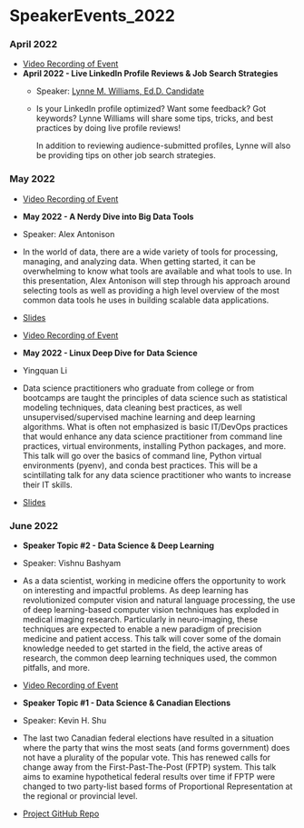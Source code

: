 # SpeakerEvents_2022

### April 2022
   * [Video Recording of Event](https://youtu.be/dSslgMZEhas)
   * **April 2022 - Live LinkedIn Profile Reviews & Job Search Strategies**
      * Speaker: [Lynne M. Williams, Ed.D. Candidate](https://www.linkedin.com/in/lynnewilliams)
      * Is your LinkedIn profile optimized? Want some feedback? Got keywords? Lynne Williams will share some tips, tricks, and best practices by doing live profile reviews!

        In addition to reviewing audience-submitted profiles, Lynne will also be providing tips on other job search strategies.

### May 2022
  * [Video Recording of Event](https://www.youtube.com/watch?v=UixN0WmRaEg)
  * **May 2022 - A Nerdy Dive into Big Data Tools**
  * Speaker: Alex Antonison
  * In the world of data, there are a wide variety of tools for processing, managing, and analyzing data. When getting started, it can be overwhelming to know what tools are available and what tools to use. In this presentation, Alex Antonison will step through his approach around selecting tools as well as providing a high level overview of the most common data tools he uses in building scalable data applications.
  * [Slides](https://docs.google.com/presentation/d/1VFzRmNI7essY6A5vRldiTcZQ-oDXorBB6kfVsEXUWQE/edit)

  * [Video Recording of Event](https://www.youtube.com/watch?v=UixN0WmRaEg)
  * **May 2022 - Linux Deep Dive for Data Science**
  * Yingquan Li
  * Data science practitioners who graduate from college or from bootcamps are taught the principles of data science such as statistical modeling techniques, data cleaning best practices, as well unsupervised/supervised machine learning and deep learning algorithms. What is often not emphasized is basic IT/DevOps practices that would enhance any data science practitioner from command line practices, virtual environments, installing Python packages, and more. This talk will go over the basics of command line, Python virtual environments (pyenv), and conda best practices. This will be a scintillating talk for any data science practitioner who wants to increase their IT skills.
  * [Slides](https://docs.google.com/presentation/d/1zAXdiWQrVcLqbaLpXbf8crYZvZk9h1twp96HPWosLg0/edit?usp=sharing)

### June 2022
  * **Speaker Topic #2 - Data Science & Deep Learning**
  * Speaker: Vishnu Bashyam
  * As a data scientist, working in medicine offers the opportunity to work on interesting and impactful problems. As deep learning has revolutionized computer vision and natural language processing, the use of deep learning-based computer vision techniques has exploded in medical imaging research. Particularly in neuro-imaging, these techniques are expected to enable a new paradigm of precision medicine and patient access. This talk will cover some of the domain knowledge needed to get started in the field, the active areas of research, the common deep learning techniques used, the common pitfalls, and more.

  * [Video Recording of Event](https://www.youtube.com/watch?v=8y1p6uBHWVs&t=1030s)
  * **Speaker Topic #1 - Data Science & Canadian Elections**
  * Speaker: Kevin H. Shu
  * The last two Canadian federal elections have resulted in a situation where the party that wins the most seats (and forms government) does not have a plurality of the popular vote. This has renewed calls for change away from the First-Past-The-Post (FPTP) system. This talk aims to examine hypothetical federal results over time if FPTP were changed to two party-list based forms of Proportional Representation at the regional or provincial level.
  * [Project GitHub Repo](https://github.com/FAE-Sonata/Elections_Regional_PR)
